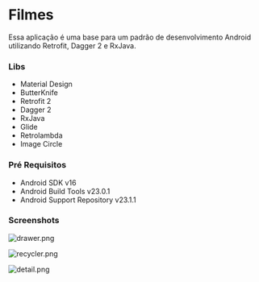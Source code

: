 # Filmes #

Essa aplicação é uma base para um padrão de desenvolvimento Android utilizando Retrofit, Dagger 2 e RxJava.

### Libs ###

* Material Design
* ButterKnife
* Retrofit 2
* Dagger 2
* RxJava
* Glide
* Retrolambda
* Image Circle

### Pré Requisitos ###

* Android SDK v16
* Android Build Tools v23.0.1
* Android Support Repository v23.1.1

### Screenshots ###
![drawer.png](https://github.com/dionesxxx/filmes-1/blob/master/art/drawer.png)

![recycler.png](https://github.com/dionesxxx/filmes-1/blob/master/art/reclycler.png)

![detail.png](https://github.com/dionesxxx/filmes-1/blob/master/art/detail.png)
